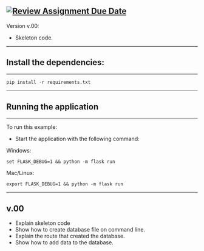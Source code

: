 [![Review Assignment Due Date](https://classroom.github.com/assets/deadline-readme-button-24ddc0f5d75046c5622901739e7c5dd533143b0c8e959d652212380cedb1ea36.svg)](https://classroom.github.com/a/9QMyP_hK)
------------------------
Version v.00:
 * Skeleton code.
  
-------------------------
## Install the dependencies:
-------------------------
```python
pip install -r requirements.txt
```
------------------------
## Running the application
-----------------------
To run this example:
- Start the application with the following command:

Windows:    
```
set FLASK_DEBUG=1 && python -m flask run
```
Mac/Linux:   
``` 
export FLASK_DEBUG=1 && python -m flask run
```


-----
v.00 
-----
* Explain skeleton code
* Show how to create database file on command line. 
* Explain the route that created the database. 
* Show how to add data to the database. 